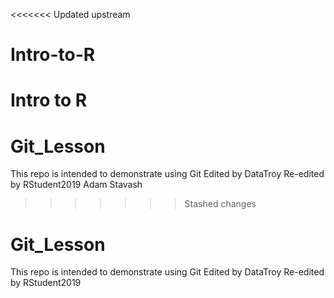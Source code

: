 <<<<<<< Updated upstream
# Intro-to-R
Intro to R
=======
# Git_Lesson
This repo is intended to demonstrate using Git
Edited by DataTroy
Re-edited by RStudent2019
Adam Stavash
>>>>>>> Stashed changes
# Git_Lesson
This repo is intended to demonstrate using Git
Edited by DataTroy
Re-edited by RStudent2019
